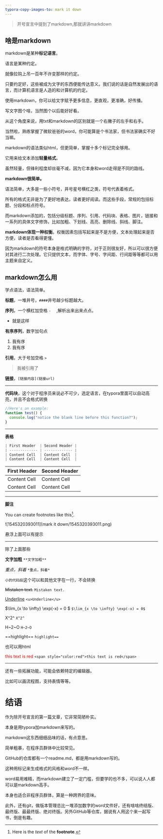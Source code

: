 ```yaml
---
typora-copy-images-to: mark it down
---
```


> 开号宣言中提到了markdown,那就讲讲markdown



## 啥是markdown

markdown是某种**标记语言**。

语言是某种约定。

就像拉钩上吊一百年不许变那样的约定。

只要约定好，这些被成为文字的东西便能传达意义。我们说的话是自然发展出的语言，而计算机语言是人造的和计算机的约定。

使用markdown，你可以给文字赋予更多信息，更直观，更准确，好传播。

写文字图个啥，当然图个以后能好好看。

从这个角度来说，用txt和markdown的区别就是一个右撇子的左手和右手。

当然啦，熟练掌握了微软爸爸的word，你可能算是个书法家，但书法家确实不好当嘛。



markdown的语法类似html，但更简单，掌握十多个标记完全够用。

它用来给文本添加**轻量格式**。

虽然轻量，但锋利程度却丝毫不减，因为它本身和word走得是不同的路线。

**markdown很简单。**

语法简单，大多是一些小符号，井号星号横杠之类，符号代表着格式。

所有的格式无非是为了更好地表达，读者更好阅读。而这些手段，常规的包括标题、分段和标点符号。

而markdown添加的，包括分级标题、序列、引用、代码块、表格、图片，链接和一系列的具体文字修饰，比如加粗、下划线、高亮、删除线、斜线、脚注。

**markdown体现一种权衡**。权衡因素包括写起来是不是方便，文本处理起来是否方便，读者是否看得更懂。

因为markdown的符号本身是格式明确的字符，对于正则很友好，所以可以很方便对其进行二次处理。它只提供文本，而字体、字号、字间距、行间距等等都可以用主题来自定义。



## markdown怎么用

学点语法，语法简单。

**标题**，一堆井号，`####`井号越少标题越大。

**序列**，一个横杠加空格 `-  ` ,解析出来出来点点。

- 就是这样

**有序序列**，数字加句点

1. 我有序
2. 我有序

**引用**，大于号加空格 `>  ` 

> 我被引用了

**链接**，`[链接内容](链接url)`

---

**代码块**，这个对于程序员来说必不可少，选定语言，在typora里面可以自动高亮，并且不会格式转换

```js
//Here's an example:
function test() {
  console.log("notice the blank line before this function?");
}
```

---

**表格**

```js
| First Header  | Second Header |
| ------------- | ------------- |
| Content Cell  | Content Cell  |
| Content Cell  | Content Cell  |
```

| First Header | Second Header |
| ------------ | ------------- |
| Content Cell | Content Cell  |
| Content Cell | Content Cell  |

----

**脚注**

You can create footnotes like this[^footnote].

[^footnote]: Here is the *text* of the **footnote**.

![1545320393011](mark it down/1545320393011.png)

悬浮上面可以有提示

------

除了上面那些

**文字加粗**     `**文字加粗**`

*重点，斜着*        `*重点，斜着* `

`小的代码段`这个可以和其他文字在一行，不会转换

~~Mistaken text.~~     `Mistaken text.`

<u>Underline</u>      `<u>Underline</u>`

$\lim_{x \to \infty} \exp(-x) = 0     $          ` $\lim_{x \to \infty} \exp(-x) = 0$ `

X^2^  `X^2^`

H~2~O  `H~2~O`

==highlight==   `highlight== `



也可以用html

<span style="color:red">this text is red</span> `<span style="color:red">this text is red</span>`

--------

还有一些拓展功能，可能会依赖特定的编辑器。

比如可以画流程图，支持表情等等。



# 结语

作为除开号宣言的第一篇文章，它非常简陋朴实。

本身是用typora加markdown来写的。

markdown这东西细细品味的话，有点意思。

简单粗暴，在程序员群体中比较常见。

GitHub的仓库都有一个readme.md，都是用markdown写的。

这种用标记来生成格式的风格和word不一样。

word易用难精，而markdown建立了一定门槛，但要学的也不多，可以说人人都可以是markdown高手。

本身也适合非程序员群体，算是一种跨界的意味。

此外，还有git，做版本管理总比一堆添加数字的word文件好，还有啥啥终结版、最终版、最最终版、绝对终版。另外GitHub等仓库，据说有人用这个来一起写书，倒是有趣。





